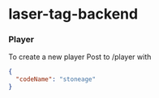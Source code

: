 # laser-tag-backend

### Player

To create a new player Post to /player with
```json
{
  "codeName": "stoneage"
}
```
